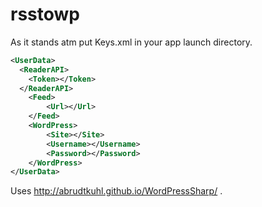 # rsstowp

As it stands atm put Keys.xml in your app launch directory.

```xml
<UserData>
  <ReaderAPI>
    <Token></Token>
  </ReaderAPI>
	<Feed>
		<Url></Url>
	</Feed>
	<WordPress>
		<Site></Site>
		<Username></Username>
		<Password></Password>
	</WordPress>
</UserData>
```

Uses http://abrudtkuhl.github.io/WordPressSharp/ .
